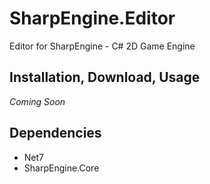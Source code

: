 # SharpEngine.Editor

Editor for SharpEngine - C# 2D Game Engine

## Installation, Download, Usage

*Coming Soon*

## Dependencies

- Net7
- SharpEngine.Core
